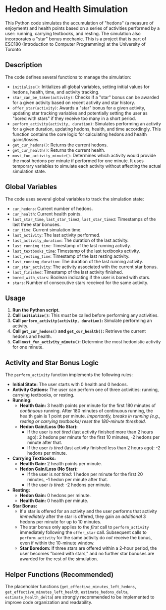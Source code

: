 # Hedon and Health Simulation

This Python code simulates the accumulation of "hedons" (a measure of enjoyment) and health points based on a series of activities performed by a user: running, carrying textbooks, and resting. The simulation also incorporates a "star" bonus mechanic. This is a project that is part of ESC180 (Introduction to Computer Programming) at the University of Toronto

## Description

The code defines several functions to manage the simulation:

*   `initialize()`: Initializes all global variables, setting initial values for hedons, health, time, and activity tracking.
*   `star_can_be_taken(activity)`: Checks if a "star" bonus can be awarded for a given activity based on recent activity and star history.
*   `offer_star(activity)`: Awards a "star" bonus for a given activity, updating star tracking variables and potentially setting the user as "bored with stars" if they receive too many in a short period.
*   `perform_activity(activity, duration)`: Simulates performing an activity for a given duration, updating hedons, health, and time accordingly. This function contains the core logic for calculating hedons and health gains/losses.
*   `get_cur_hedons()`: Returns the current hedons.
*   `get_cur_health()`: Returns the current health.
*   `most_fun_activity_minute()`: Determines which activity would provide the most hedons per minute if performed for one minute. It uses temporary variables to simulate each activity without affecting the actual simulation state.

## Global Variables

The code uses several global variables to track the simulation state:

*   `cur_hedons`: Current number of hedons.
*   `cur_health`: Current health points.
*   `last_star_time`, `last_star_time2`, `last_star_time3`: Timestamps of the last three star bonuses.
*   `cur_time`: Current simulation time.
*   `last_activity`: The last activity performed.
*   `last_activity_duration`: The duration of the last activity.
*   `last_running_time`: Timestamp of the last running activity.
*   `last_textbooks_time`: Timestamp of the last textbooks activity.
*   `last_resting_time`: Timestamp of the last resting activity.
*   `last_running_duration`: The duration of the last running activity.
*   `cur_star_activity`: The activity associated with the current star bonus.
*   `last_finished`: Timestamp of the last activity finished.
*   `bored_with_stars`: Boolean indicating if the user is bored with stars.
*   `stars`: Number of consecutive stars received for the same activity.

## Usage

1.  **Run the Python script.**
2.  **Call `initialize()`:** This *must* be called before performing any activities.
3.  **Call `perform_activity(activity, duration)`:** Simulate performing an activity.
4.  **Call `get_cur_hedons()` and `get_cur_health()`:** Retrieve the current hedons and health.
5.  **Call `most_fun_activity_minute()`:** Determine the most hedonistic activity for one minute.

## Activity and Star Bonus Logic

The `perform_activity` function implements the following rules:

*   **Initial State:** The user starts with 0 health and 0 hedons.
*   **Activity Options:** The user can perform one of three activities: running, carrying textbooks, or resting.
*   **Running:**
    *   **Health Gain:** 3 health points per minute for the first 180 minutes of *continuous* running. After 180 minutes of continuous running, the health gain is 1 point per minute. *Importantly, breaks in running (e.g., resting or carrying textbooks) reset the 180-minute threshold.*
    *   **Hedon Gain/Loss (No Star):**
        *   If the user is *not tired* (last activity finished more than 2 hours ago): 2 hedons per minute for the first 10 minutes, -2 hedons per minute after that.
        *   If the user *is tired* (last activity finished less than 2 hours ago): -2 hedons per minute.
*   **Carrying Textbooks:**
    *   **Health Gain:** 2 health points per minute.
    *   **Hedon Gain/Loss (No Star):**
        *   If the user is *not tired*: 1 hedon per minute for the first 20 minutes, -1 hedon per minute after that.
        *   If the user *is tired*: -2 hedons per minute.
*   **Resting:**
    *   **Hedon Gain:** 0 hedons per minute.
    *   **Health Gain:** 0 health per minute.
*   **Star Bonus:**
    *   If a star is offered for an activity and the user performs that activity *immediately* after the star is offered, they gain an *additional* 3 hedons per minute for up to 10 minutes.
    *   The star bonus only applies to the *first* call to `perform_activity` immediately following the `offer_star` call. Subsequent calls to `perform_activity` for the same activity do *not* receive the bonus, even if within the 10-minute window.
    *   **Star Boredom:** If three stars are offered within a 2-hour period, the user becomes "bored with stars," and no further star bonuses are awarded for the rest of the simulation.

## Helper Functions (Recommended)

The placeholder functions (`get_effective_minutes_left_hedons`, `get_effective_minutes_left_health`, `estimate_hedons_delta`, `estimate_health_delta`) are strongly recommended to be implemented to improve code organization and readability.
